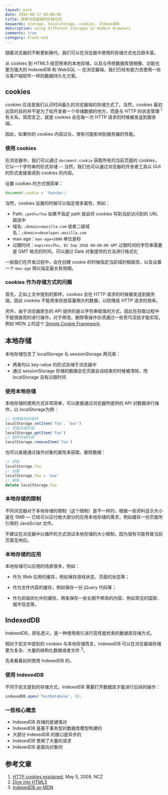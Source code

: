```yaml
---
layout: post
date: 2016-08-17 00:00:00
title: 探索浏览器端的存储方式
keywords: storage, localstorage, cookies, IndexedDB
description: using different storages in modern browsers
comments: true
category: Front-end
---
```


随着浏览器的不断更新换代，我们可以在浏览器中使用的存储方式也日趋丰富。

从 cookies 到 HTML5 规范带来的本地存储，以及与传统数据库很相像、功能也更为强大的 IndexedDB 和 WebSQL -- 在浏览器端，我们已经有能力去使用一些与客户端软件一样的数据持久化方案。

## cookies

cookies 应该是我们认识时间最久的浏览器端的存储方式了。当然，cookies 最初出现的目的并不是为了给开发者一个存储数据的地方，而是与 HTTP 的状态管理 <sup>1</sup> 有关系。简而言之，就是 cookies 会在每一次 HTTP 请求的时候被发送到服务端。

因此，如果你的 cookies 内容过长，很有可能影响到服务器的性能。

### 使用 cookies

在浏览器中，我们可以通过 `document.cookie` 获取所有的当前页面的 cookies，它以一个字符串的形式存储 -- 当然，我们也可以通过浏览器的开发者工具以 GUI 的形式直接查阅到 cookies 的内容。

设置 cookies 的方式很简单：

```javascript
document.cookie = 'foo=bar;'
```

当然，cookies 设置的时候可以指定很多属性，例如：

- Path: `;path=/foo` 如果不指定 path 就会将 cookies 写到当前访问到的 URL 路径中
- 域名: `;domain=mozilla.com` 或者二级域名：`;domain=developer.mozilla.com` 
- max-age：`max-age=1000` 单位是秒
- 过期时间：`expires=Thu, 01 Sep 2016 00:00:00 GMT`  过期时间的字符串需要是 GMT 格式的时间，可以通过 Date 对象提供的方法进行格式化

一般我们在开发过程中，会在创建 cookie 的时候指定当前域的根路径，以及设置一个 `max-age` 用以指定最长有效期。

### cookies 作为存储方式的问题

首先，正如上文中提到的那样，cookies 会在 HTTP 请求的时候被发送到服务端，因此 cookies 不能用来存放容量稍大的数据，以防降低 HTTP 请求的效率。

另外，由于浏览器原生的 API 提供的是以字符串赋值的方式，因此在存取过程中不能很直观的进行操作。对于修改、删除等操作亦须通过一些奇巧淫技才能实现，例如 MDN 上的这个 [Simple Cookie Framework](https://developer.mozilla.org/en-US/docs/Web/API/Document/cookie/Simple_document.cookie_framework).

## 本地存储

本地存储包含了 localStorage 与 sessionStorage 两兄弟：

- 两者均以 key-value 的形式存储于浏览器中
- 通过 sessionStorage 存储的数据会在页面会话结束的时候被清除，而 localStorage 没有过期时间

### 使用本地存储

本地存储的使用方式非常简单，可以直接通过浏览器所提供的 API 对数据进行操作，以 localStorage为例：

```javascript
// 创建新的存储项
localStorage.setItem('foo', 'bar')
// 获取存储内容
localStorage.getItem('foo')
// 删除存储内容
localStorage.removeItem('foo')
```

也可以直接通过操作对象的属性来获取、删除数据：

```javascript
// 获取
localStorage.foo
// 设置
localStorage.foo = 'axe'
// 删除
delete localStorage.foo
```

### 本地存储的限制

不同浏览器对于本地存储的限制（这个限制）是不一样的，根据一些资料显示大小是在 5MB  — 已经可以应付绝大部分的应用本地存储的需求，例如缓存一份页面所引用的 JavaScript 文件。

不建议在浏览器中以循环的方式测试本地存储的大小限制，因为很有可能导致当前页面无响应。

### 本地存储的应用

本地存储可以应用的场景很多，例如：

- 作为 Web 应用的缓存，例如保存游戏状态、页面的状态等；
- 作为文件内容的缓存，例如保存一份 jQuery 代码等；


- 作为前端优化中的缓存，用来保存一些长期不修改的内容，例如常见的国家、城市信息等。

## IndexedDB

IndexedDB，顾名思义，是一种使用索引进行高性能检索的数据库存储方式。

相对于前文中提到的 cookies 与本地存储而言，IndexedDB 可以在浏览器端存储更为复杂、大量的结构化数据或者文件 <sup>3</sup>。

先来看看如何使用 IndexedDB 的。

### 使用 IndexedDB

不同于前文提到的存储方式，IndexedDB 需要打开数据库才能进行后续的操作：

```javascript
indexedDB.open('TestDatabase', 3);
```

### 一些核心概念

- IndexedDB 存储的是键值对
- IndexedDB 是基于事务型的数据库模型构建的
- 大部分 IndexedDB 的接口是异步的
- IndexedDB 使用了大量的请求
- IndexedDB 是面向对象的

## 参考文章

1. [HTTP cookies explained](https://www.nczonline.net/blog/2009/05/05/http-cookies-explained/), May 5, 2009, NCZ
2. [Dive into HTML5](http://diveintohtml5.info/storage.html)
3. [IndexedDB on MDN](https://developer.mozilla.org/en-US/docs/Web/API/IndexedDB_API)
